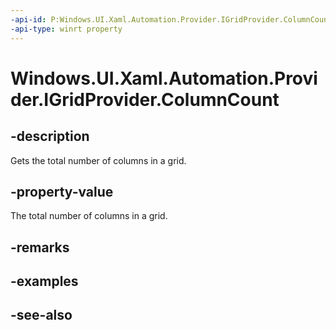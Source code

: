 ```yaml
---
-api-id: P:Windows.UI.Xaml.Automation.Provider.IGridProvider.ColumnCount
-api-type: winrt property
---
```


<!-- Property syntax
public int ColumnCount { get; }
-->

# Windows.UI.Xaml.Automation.Provider.IGridProvider.ColumnCount

## -description
Gets the total number of columns in a grid.



## -property-value
The total number of columns in a grid.

## -remarks

## -examples

## -see-also
